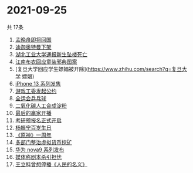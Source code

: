# 2021-09-25
  共 17条

  <!-- BEGIN -->
  <!-- 最后更新时间:Sat Sep 25 2021 03:10:58 GMT+0000 (Coordinated Universal Time) -->
  1. [孟晚舟即将回国](https://www.zhihu.com/search?q=孟晚舟)
1. [迪迦奥特曼下架](https://www.zhihu.com/search?q=迪迦奥特曼)
1. [湖北工业大学通报新生坠楼死亡](https://www.zhihu.com/search?q=湖北工业大学)
1. [江南布衣回应童装邪典图案](https://www.zhihu.com/search?q=江南布衣)
1. [复旦大学回应学生嫖娼被开除](https://www.zhihu.com/search?q=复旦大学 嫖娼)
1. [iPhone 13 系列发售](https://www.zhihu.com/search?q=iPhone13)
1. [游戏工委发起公约](https://www.zhihu.com/search?q=游戏工委)
1. [全运会乒乓球](https://www.zhihu.com/search?q=全运会乒乓球)
1. [二氧化碳人工合成淀粉](https://www.zhihu.com/search?q=淀粉)
1. [最后的赢家开播](https://www.zhihu.com/search?q=最后的赢家)
1. [考研预报名正式开启](https://www.zhihu.com/search?q=考研预报名)
1. [杨振宁百岁生日](https://www.zhihu.com/search?q=杨振宁)
1. [《原神》一周年](https://www.zhihu.com/search?q=原神)
1. [多部门整治虚拟货币挖矿](https://www.zhihu.com/search?q=虚拟货币)
1. [华为 nova9 系列发布](https://www.zhihu.com/search?q=华为nova9)
1. [媒体称剧本杀引担忧](https://www.zhihu.com/search?q=剧本杀)
1. [王立科曾想停播《人民的名义》](https://www.zhihu.com/search?q=王立科)
  <!-- END -->
  